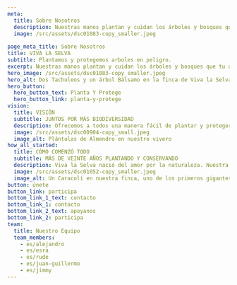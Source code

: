 ```yaml
---
meta:
  title: Sobre Nosotros
  description: Nuestras manos plantan y cuidan los árboles y bosques que tu adoptas y proteges.
  image: /src/assets/dsc01083-copy_smaller.jpeg
  
page_meta_title: Sobre Nosotros
title: VIVA LA SELVA
subtitle: Plantamos y protegemos arboles en peligro.
excerpt: Nuestras manos plantan y cuidan los árboles y bosques que tu adoptas y proteges.
hero_image: /src/assets/dsc01083-copy_smaller.jpeg
hero_alt: Dos Tachuleos y un árbol Bálsamo en la finca de Viva la Selva
hero_button:
  hero_button_text: Planta Y Protege
  hero_button_link: planta-y-protege
vision:
  title: VISIÓN
  subtitle: JUNTOS POR MÁS BIODIVERSIDAD
  description: Ofrecemos a todos una manera fácil de plantar y proteger especies de árboles en peligro y bosques llenos de biodiversidad.
  image: /src/assets/dsc00904-copy_small.jpeg
  image_alt: Plántulas de Almendro en nuestro vivero
how_all_started:
  title: CÓMO COMENZÓ TODO
  subtitle: MÁS DE VEINTE AÑOS PLANTANDO Y CONSERVANDO
  description: Viva la Selva nació del amor por la naturaleza. Nuestra familia comenzó a proteger su bosque y a plantar especies de árboles en peligro hace más de 20 años. La condición cada vez más crítica de muchas especies nos llevó a compartir nuestro proyecto y nuestros objetivos con el resto del mundo.
  image: /src/assets/dsc01052-copy_smaller.jpeg
  image_alt: Un Caracolí en nuestra finca, uno de los primeros gigantes emergentes en bosques jóvenes
button: únete
button_link: participa
bottom_link_1_text: contacto
bottom_link_1: contacto
bottom_link_2_text: apoyanos
bottom_link_2: participa
team:
  title: Nuestro Equipo
  team_members:
    - es/alejandro
    - es/esra
    - es/rude
    - es/juan-guillermo
    - es/jimmy
---
```

